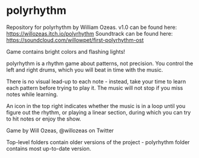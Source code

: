 # polyrhythm

Repository for polyrhythm by William Ozeas.
v1.0 can be found here: https://willozeas.itch.io/polyrhythm
Soundtrack can be found here: https://soundcloud.com/willowpet/first-polyrhythm-ost

Game contains bright colors and flashing lights!

polyrhythm is a rhythm game about patterns, not precision. You control the left and right drums, which you will beat in time with the music.

There is no visual lead-up to each note - instead, take your time to learn each pattern before trying to play it. The music will not stop if you miss notes while learning.

An icon in the top right indicates whether the music is in a loop until you figure out the rhythm, or playing a linear section, during which you can try to hit notes or enjoy the show.

Game by Will Ozeas, @willozeas on Twitter

Top-level folders contain older versions of the project - polyrhythm folder contains most up-to-date version.
